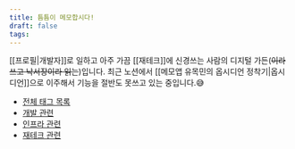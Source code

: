```yaml
---
title: 틈틈이 메모합시다!
draft: false
tags:
---
```

[[프로필|개발자]]로 일하고 아주 가끔 [[재테크]]에 신경쓰는 사람의 디지털 가든(~~이라 쓰고 낙서장이라 읽는~~)입니다. 최근 노션에서 [[메모앱 유목민의 옵시디언 정착기|옵시디언]]으로 이주해서 기능을 절반도 못쓰고 있는 중입니다.😅

- [전체 태그 목록](/tags/)
- [개발 관련](/dev)
- [인프라 관련](/infra)
- [재테크 관련](/PersonalFinance/)